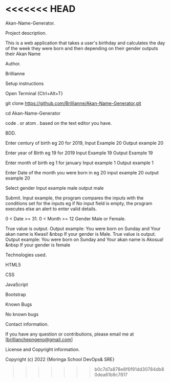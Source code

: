 <<<<<<< HEAD
=======
Akan-Name-Generator.

Project description.

This is a web application that takes a user's birthday and calculates the day of the week they were born and then depending on their gender outputs their Akan Name



Author.

Brillianne



Setup instructions 

Open Terminal {Ctrl+Alt+T}

git clone https://github.com/Brillianne/Akan-Name-Generator.git

cd Akan-Name-Generator

code . or atom . based on the text editor you have.



BDD.

Enter century of birth eg 20 for 2019, Input Example 20 Output example 20

Enter year of Birth eg 19 for 2019 Input Example 19 Output Example 19

Enter month of birth eg 1 for january Input example 1 Output example 1

Enter Date of the month you were born in eg 20 input example 20 output example 20

Select gender Input example male output male

Submit. Input example, the program compares the inputs with the conditions set for the inputs eg if No input field is empty, the program executes else an alert to enter valid details.

0 < Date >= 31.
0 < Month >= 12
Gender Male or Female.

True value is output. Output example: You were born on Sunday and Your akan name is Kwasi! &nbsp If your gender is Male.
True value is output. Output example: You were born on Sunday and Your akan name is Akosua! &nbsp If your gender is female

Technologies used.

HTML5

CSS

JavaScript

Bootstrap



Known Bugs

No known bugs



Contact information.

If you have any question or contributions, please email me at [brillianchepngeno@gmail.com]



License and Copyright information.

Copyright (c) 2022 {Moringa School DevOps& SRE}
>>>>>>> b0c7d7a878e8f6f91dd30784db80dea61b9c7817
